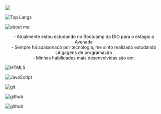 <img align="center" src="https://github-readme-stats.vercel.app/api?username=knowther&show_icons=true&theme=radical&title_color=8E2DE2&text_color=fff&icon_color=8E2DE2">

![Top Langs](https://github-readme-stats.vercel.app/api/top-langs/?username=knowther&theme=radical&title_color=8E2DE2&text_color=fff)

![about me](C:\Users\johnn\Documents\knowther\ABOUTME.png)

<p align="center"> - Atualmente estou estudando no Bootcamp da DIO para o estágio a Avenade<br>
                   - Sempre fui apaixonado por tecnologia, me sinto realizado estudando Lingagens de programação<br>
                   - Minhas habilidades mais desenvolvidas são em: 

</p>

![HTML5](https://img.shields.io/badge/html%205-grey?style=for-the-badge&logo=html5&logoColor=white&labelColor=8E2DE2)

![JavaScript](https://img.shields.io/badge/-JavaScript-grey?style=for-the-badge&logo=javascript&logoColor=white&labelColor=8E2DE2)

![git](https://img.shields.io/badge/-git-grey?style=for-the-badge&logo=git&logoColor=white&labelColor=8E2DE2)

![github](https://img.shields.io/badge/-github-grey?style=for-the-badge&logo=github&logoColor=white&labelColor=8E2DE2)

![github](https://img.shields.io/badge/-java-grey?style=for-the-badge&logo=java&logoColor=white&labelColor=8E2DE2)